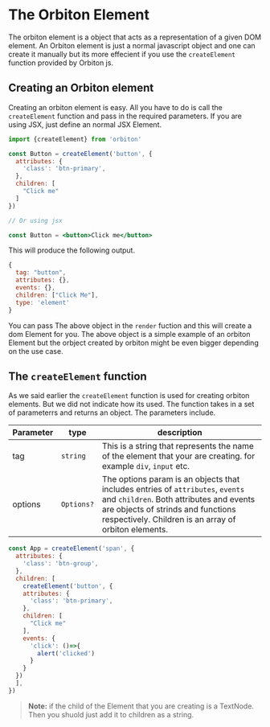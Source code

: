 
# The Orbiton Element

The orbiton element is a object that acts as a representation of a given DOM element. An Orbiton element is just a normal javascript object and one can create it manually but its more effecient if you use the `createElement` function provided by Orbiton js.

## Creating an Orbiton element

Creating an orbiton element is easy. All you have to do is call the `createElement` function and pass in the required parameters. If you are using JSX, just define an normal JSX Element.

```jsx
import {createElement} from 'orbiton'

const Button = createElement('button', {
  attributes: {
    'class': 'btn-primary',
  },
  children: [
    "Click me"
  ]
})

// Or using jsx

const Button = <button>Click me</button>
```

This will produce the following output.

```js
{
  tag: "button",
  attributes: {},
  events: {},
  children: ["Click Me"],
  type: 'element'
}
```

You can pass The above object in the `render` fuction and this will create a dom Element for you. The above object is a simple example of an orbiton Element but the orbject created by orbiton might be even bigger depending on the use case.

## The `createElement` function

As we said earlier the `createElement` function is used for creating orbiton elements. But we did not indicate how its used.
The function takes in a set of parameterrs and returns an object. The parameters include.

| Parameter | type       | description                                                                                                                                                                                                             |
| --------- | ---------- | ----------------------------------------------------------------------------------------------------------------------------------------------------------------------------------------------------------------------- |
| tag       | `string`   | This is a string that represents the name of the element that your are creating. for example `div`, `input` etc.                                                                                                        |
| options   | `Options?` | The options param is an objects that includes entries of `attributes`, `events` and `children`. Both attributes and events are objects of strinds and functions respectively. Children is an array of orbiton elements. |

```js
const App = createElement('span', {
  attributes: {
    'class': 'btn-group',
  },
  children: [
    createElement('button', {
    attributes: {
      'class': 'btn-primary',
    },
    children: [
      "Click me"
    ],
    events: {
      'click': ()=>{
        alert('clicked')
      }
    }
  })
  ],
})
```

> **Note:** if the child of the Element that you are creating is a TextNode. Then you shuold just add it to children as a string.
